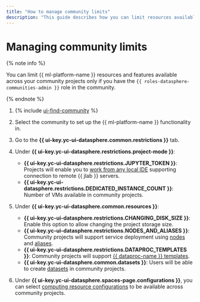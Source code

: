 ```yaml
---
title: "How to manage community limits"
description: "This guide describes how you can limit resources available across your community projects and {{ ml-platform-name }} features."
---
```


# Managing community limits

{% note info %}

You can limit {{ ml-platform-name }} resources and features available across your community projects only if you have the `{{ roles-datasphere-communities-admin }}` role in the community.

{% endnote %}

1. {% include [ui-find-community](../../../_includes/datasphere/ui-find-community.md) %}
1. Select the community to set up the {{ ml-platform-name }} functionality in.
1. Go to the **{{ ui-key.yc-ui-datasphere.common.restrictions }}** tab.
1. Under **{{ ui-key.yc-ui-datasphere.restrictions.project-mode }}**:

   * **{{ ui-key.yc-ui-datasphere.restrictions.JUPYTER_TOKEN }}**: Projects will enable you to [work from any local IDE](../projects/remote-connect.md) supporting connection to remote {{ jlab }} servers.
   * **{{ ui-key.yc-ui-datasphere.restrictions.DEDICATED_INSTANCE_COUNT }}**: Number of VMs available in community projects.

1. Under **{{ ui-key.yc-ui-datasphere.common.resources }}**:

   * **{{ ui-key.yc-ui-datasphere.restrictions.CHANGING_DISK_SIZE }}**: Enable this option to allow changing the project storage size.
   * **{{ ui-key.yc-ui-datasphere.restrictions.NODES_AND_ALIASES }}**: Community projects will support service deployment using [nodes](../../concepts/deploy/index.md#node) and [aliases](../../concepts/deploy/index.md#alias).
   * **{{ ui-key.yc-ui-datasphere.restrictions.DATAPROC_TEMPLATES }}**: Community projects will support [{{ dataproc-name }} templates](../../concepts/data-proc-template).
   * **{{ ui-key.yc-ui-datasphere.common.datasets }}**: Users will be able to create [datasets](../../concepts/dataset) in community projects.

1. Under **{{ ui-key.yc-ui-datasphere.spaces-page.configurations }}**, you can select [computing resource configurations](../../concepts/configurations.md) to be available across community projects.

